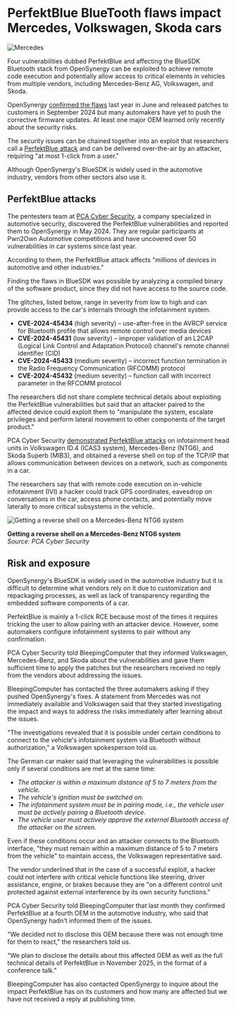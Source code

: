 # PerfektBlue BlueTooth flaws impact Mercedes, Volkswagen, Skoda cars

![Mercedes](https://www.bleepstatic.com/content/hl-images/2025/07/10/Bluetooth_car.png)

Four vulnerabilities dubbed PerfektBlue and affecting the BlueSDK Bluetooth stack from OpenSynergy can be exploited to achieve remote code execution and potentially allow access to critical elements in vehicles from multiple vendors, including Mercedes-Benz AG, Volkswagen, and Skoda.

OpenSynergy [confirmed the flaws](https://www.opensynergy.com/perfektblue/) last year in June and released patches to customers in September 2024 but many automakers have yet to push the corrective firmware updates. At least one major OEM learned only recently about the security risks.

The security issues can be chained together into an exploit that researchers call a [PerfektBlue attack](http://perfektblue.pcacybersecurity.com/) and can be delivered over-the-air by an attacker, requiring "at most 1-click from a user."

Although OpenSynergy's BlueSDK is widely used in the automotive industry, vendors from other sectors also use it.

## PerfektBlue attacks

The pentesters team at [PCA Cyber Security](https://pcacybersecurity.com/), a company specialized in automotive security, discovered the PerfektBlue vulnerabilities and reported them to OpenSynergy in May 2024\. They are regular participants at Pwn2Own Automotive competitions and have uncovered over 50 vulnerabilities in car systems since last year.

According to them, the PerfektBlue attack affects "millions of devices in automotive and other industries."

Finding the flaws in BlueSDK was possible by analyzing a compiled binary of the software product, since they did not have access to the source code.

The glitches, listed below, range in severity from low to high and can provide access to the car's internals through the infotainment system.

* **CVE-2024-45434** (high severity) – use-after-free in the AVRCP service for Bluetooth profile that allows remote control over media devices
* **CVE-2024-45431** (low severity) – improper validation of an L2CAP (Logical Link Control and Adaptation Protocol) channel's remote channel identifier (CID)
* **CVE-2024-45433** (medium severity) – incorrect function termination in the Radio Frequency Communication (RFCOMM) protocol
* **CVE-2024-45432** (medium severity) – function call with incorrect parameter in the RFCOMM protocol

The researchers did not share complete technical details about exploiting the PerfektBlue vulnerabilities but said that an attacker paired to the affected device could exploit them to "manipulate the system, escalate privileges and perform lateral movement to other components of the target product."

PCA Cyber Security [demonstrated PerfektBlue attacks](https://pcacybersecurity.com/resources/advisory/perfekt-blue) on infotainment head units in Volkswagen ID.4 (ICAS3 system), Mercedes-Benz (NTG6), and Skoda Superb (MIB3), and obtained a reverse shell on top of the TCP/IP that allows communication between devices on a network, such as components in a car.

The researchers say that with remote code execution on in-vehicle infotainment (IVI) a hacker could track GPS coordinates, eavesdrop on conversations in the car, access phone contacts, and potentially move laterally to more critical subsystems in the vehicle.

![Getting a reverse shell on a Mercedes-Benz NTG6 system](https://www.bleepstatic.com/images/news/u/1220909/2025/July/70efa5db-9ebf-48d2-a33c-2a9ddd27777c.jpg)

**Getting a reverse shell on a Mercedes-Benz NTG6 system**  
_Source: PCA Cyber Security_

## Risk and exposure

OpenSynergy's BlueSDK is widely used in the automotive industry but it is difficult to determine what vendors rely on it due to customization and repackaging processes, as well as lack of transparency regarding the embedded software components of a car.

PerfektBlue is mainly a 1-click RCE because most of the times it requires tricking the user to allow pairing with an attacker device. However, some automakers configure infotainment systems to pair without any confirmation.

PCA Cyber Security told BleepingComputer that they informed Volkswagen, Mercedes-Benz, and Skoda about the vulnerabilities and gave them sufficient time to apply the patches but the researchers received no reply from the vendors about addressing the issues.

BleepingComputer has contacted the three automakers asking if they pushed OpenSynergy's fixes. A statement from Mercedes was not immediately available and Volkswagen said that they started investigating the impact and ways to address the risks immediately after learning about the issues.

"The investigations revealed that it is possible under certain conditions to connect to the vehicle's infotainment system via Bluetooth without authorization," a Volkswagen spokesperson told us.

The German car maker said that leveraging the vulnerabilities is possible only if several conditions are met at the same time:

* _The attacker is within a maximum distance of 5 to 7 meters from the vehicle._
* _The vehicle's ignition must be switched on._
* _The infotainment system must be in pairing mode, i.e., the vehicle user must be actively pairing a Bluetooth device._
* _The vehicle user must actively approve the external Bluetooth access of the attacker on the screen._

Even if these conditions occur and an attacker connects to the Bluetooth interface, "they must remain within a maximum distance of 5 to 7 meters from the vehicle" to maintain access, the Volkswagen representative said.

The vendor underlined that in the case of a successful exploit, a hacker could not interfere with critical vehicle functions like steering, driver assistance, engine, or brakes because they are "on a different control unit protected against external interference by its own security functions."

PCA Cyber Security told BleepingComputer that last month they confirmed PerfektBlue at a fourth OEM in the automotive industry, who said that OpenSynergy hadn't informed them of the issues.

"We decided not to disclose this OEM because there was not enough time for them to react," the researchers told us.

"We plan to disclose the details about this affected OEM as well as the full technical details of PerfektBlue in November 2025, in the format of a conference talk."

BleepingComputer has also contacted OpenSynergy to inquire about the impact PerfektBlue has on its customers and how many are affected but we have not received a reply at publishing time.